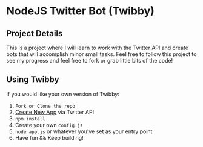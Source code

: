# NodeJS Twitter Bot (Twibby)

## Project Details
This is a project where I will learn to work with the Twitter API and create bots that will accomplish minor small tasks.
Feel free to follow this project to see my progress and feel free to fork or grab little bits of the code!

## Using Twibby
If you would like your own version of Twibby:

1. `Fork or Clone the repo`
2. [Create New App](https://apps.twitter.com/) via Twitter API
3. `npm install`
4. Create your own `config.js`
5. `node app.js` or whatever you've set as your entry point
6. Have fun && Keep building!
